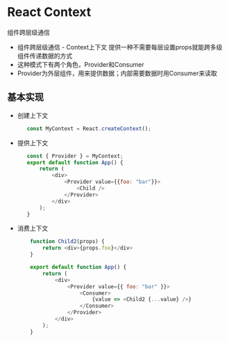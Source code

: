 # React Context

组件跨层级通信

- 组件跨层级通信 - Context上下文 提供一种不需要每层设置props就能跨多级组件传递数据的方式
- 这种模式下有两个角色，Provider和Consumer
- Provider为外层组件，用来提供数据；内部需要数据时用Consumer来读取

## 基本实现

- 创建上下文
  
   ```javascript
      const MyContext = React.createContext();
   ```

- 提供上下文

   ```javascript
      const { Provider } = MyContext;
      export default function App() {  
          return (
              <div>
                  <Provider value={{foo: "bar"}}>
                      <Child />
                  </Provider>
              </div>  
          );
      }
   ```

- 消费上下文

  ```javascript
      function Child2(props) {
          return <div>{props.foo}</div>
      }

      export default function App() {
          return (
              <div>
                  <Provider value={{ foo: "bar" }}>
                      <Consumer>
                          {value => <Child2 {...value} />}
                      </Consumer>
                  </Provider>
              </div>
          );
      }
  ```
